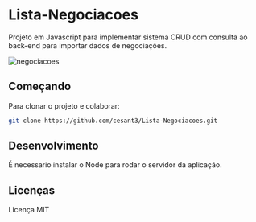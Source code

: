 # Lista-Negociacoes
Projeto em Javascript para implementar sistema CRUD com consulta ao back-end para importar dados de negociações.

![negociacoes](https://user-images.githubusercontent.com/16512667/109731797-b6fac580-7b9a-11eb-8059-08e1329a189f.png)

## Começando
Para clonar o projeto e colaborar:

```bash
git clone https://github.com/cesant3/Lista-Negociacoes.git
```
## Desenvolvimento
É necessario instalar o Node para rodar o servidor da aplicação.

## Licenças
Licença MIT
